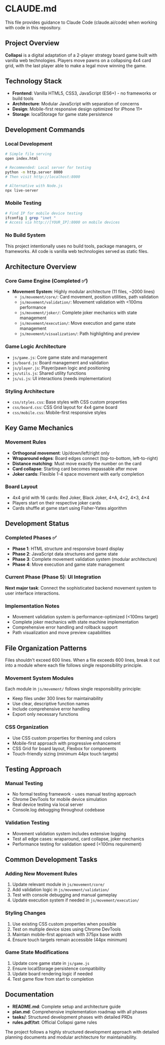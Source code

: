 # CLAUDE.md

This file provides guidance to Claude Code (claude.ai/code) when working with code in this repository.

## Project Overview

**Collapsi** is a digital adaptation of a 2-player strategy board game built with vanilla web technologies. Players move pawns on a collapsing 4x4 card grid, with the last player able to make a legal move winning the game.

## Technology Stack

- **Frontend**: Vanilla HTML5, CSS3, JavaScript (ES6+) - no frameworks or build tools
- **Architecture**: Modular JavaScript with separation of concerns
- **Design**: Mobile-first responsive design optimized for iPhone 11+
- **Storage**: localStorage for game state persistence

## Development Commands

### Local Development
```bash
# Simple file serving
open index.html

# Recommended: Local server for testing
python -m http.server 8000
# Then visit http://localhost:8000

# Alternative with Node.js
npx live-server
```

### Mobile Testing
```bash
# Find IP for mobile device testing
ifconfig | grep "inet "
# Access via http://[YOUR_IP]:8000 on mobile devices
```

### No Build System
This project intentionally uses no build tools, package managers, or frameworks. All code is vanilla web technologies served as static files.

## Architecture Overview

### Core Game Engine (Completed ✅)
- **Movement System**: Highly modular architecture (11 files, ~2000 lines)
  - `js/movement/core/`: Card movement, position utilities, path validation
  - `js/movement/validation/`: Movement validation with <100ms performance
  - `js/movement/joker/`: Complete joker mechanics with state management
  - `js/movement/execution/`: Move execution and game state management
  - `js/movement/visualization/`: Path highlighting and preview

### Game Logic Architecture
- `js/game.js`: Core game state and management
- `js/board.js`: Board management and validation  
- `js/player.js`: Player/pawn logic and positioning
- `js/utils.js`: Shared utility functions
- `js/ui.js`: UI interactions (needs implementation)

### Styling Architecture
- `css/styles.css`: Base styles with CSS custom properties
- `css/board.css`: CSS Grid layout for 4x4 game board
- `css/mobile.css`: Mobile-first responsive styles

## Key Game Mechanics

### Movement Rules
- **Orthogonal movement**: Up/down/left/right only
- **Wraparound edges**: Board edges connect (top-to-bottom, left-to-right)
- **Distance matching**: Must move exactly the number on the card
- **Card collapse**: Starting card becomes impassable after move
- **Joker cards**: Flexible 1-4 space movement with early completion

### Board Layout
- 4x4 grid with 16 cards: Red Joker, Black Joker, 4×A, 4×2, 4×3, 4×4
- Players start on their respective joker cards
- Cards shuffle at game start using Fisher-Yates algorithm

## Development Status

### Completed Phases ✅
- **Phase 1**: HTML structure and responsive board display
- **Phase 2**: JavaScript data structures and game state
- **Phase 3**: Complete movement validation system (modular architecture)
- **Phase 4**: Move execution and game state management

### Current Phase (Phase 5): UI Integration
**Next major task**: Connect the sophisticated backend movement system to user interface interactions.

### Implementation Notes
- Movement validation system is performance-optimized (<100ms target)
- Complete joker mechanics with state machine implementation
- Comprehensive error handling and rollback support
- Path visualization and move preview capabilities

## File Organization Patterns

Files shouldn't exceed 600 lines. When a file exceeds 600 lines, break it out into a module where each file follows single responsibility principle.

### Movement System Modules
Each module in `js/movement/` follows single responsibility principle:
- Keep files under 300 lines for maintainability
- Use clear, descriptive function names
- Include comprehensive error handling
- Export only necessary functions

### CSS Organization
- Use CSS custom properties for theming and colors
- Mobile-first approach with progressive enhancement
- CSS Grid for board layout, Flexbox for components
- Touch-friendly sizing (minimum 44px touch targets)

## Testing Approach

### Manual Testing
- No formal testing framework - uses manual testing approach
- Chrome DevTools for mobile device simulation
- Real device testing via local server
- Console.log debugging throughout codebase

### Validation Testing
- Movement validation system includes extensive logging
- Test all edge cases: wraparound, card collapse, joker mechanics
- Performance testing for validation speed (<100ms requirement)

## Common Development Tasks

### Adding New Movement Rules
1. Update relevant module in `js/movement/core/`
2. Add validation logic in `js/movement/validation/`
3. Test with console debugging and manual gameplay
4. Update execution system if needed in `js/movement/execution/`

### Styling Changes
1. Use existing CSS custom properties when possible
2. Test on multiple device sizes using Chrome DevTools
3. Maintain mobile-first approach with 375px base width
4. Ensure touch targets remain accessible (44px minimum)

### Game State Modifications
1. Update core game state in `js/game.js`
2. Ensure localStorage persistence compatibility
3. Update board rendering logic if needed
4. Test game flow from start to completion

## Documentation

- **README.md**: Complete setup and architecture guide
- **plan.md**: Comprehensive implementation roadmap with all phases
- **tasks/**: Structured development phases with detailed PRDs
- **rules.pdf/txt**: Official Collapsi game rules

The project follows a highly structured development approach with detailed planning documents and modular architecture for maintainability.